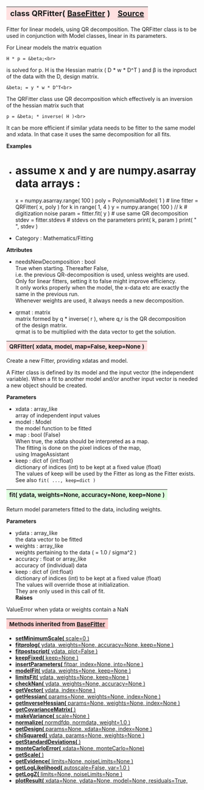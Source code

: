 ---
---
<br><br><br>

<a name="QRFitter"></a>
<table><thead style="background-color:#FFE0E0; width:100%; font-size:20px"><tr><th style="text-align:left">
<strong>class QRFitter(</strong> <a href="./BaseFitter.html">BaseFitter</a> )</th><th style="text-align:right"><a href=https://github.com/dokester/BayesicFitting/blob/master/BayesicFitting/source/QRFitter.py target=_blank>Source</a></th></tr></thead></table>
<p>

Fitter for linear models, using QR decomposition.
The QRFitter class is to be used in conjunction with Model classes, linear
in its parameters.

For Linear models the matrix equation

    H * p = &beta;<br>

is solved for p. H is the Hessian matrix ( D * w * D^T )
and &beta; is the inproduct of the data with the D, design matrix.

    &beta; = y * w * D^T<br>

The QRFitter class use QR decomposition which effectively is an inversion
of the hessian matrix such that

    p = &beta; * inverse( H )<br>

It can be more efficient if
similar ydata needs to be fitter to the same model and xdata.
In that case it uses the same decomposition for all fits.

<b>Examples</b>

* # assume x and y are numpy.asarray data arrays : <br>
    x = numpy.asarray.range( 100 )
    poly = PolynomialModel( 1 )                             # line
    fitter = QRFitter( x, poly )
    for k in range( 1, 4 ) 
        y = numpy.arange( 100 ) // k                        # digitization noise
        param = fitter.fit( y )                             # use same QR decomposition
        stdev = fitter.stdevs                               # stdevs on the parameters
        print( k, param )
        print( " ", stdev )

* Category :     Mathematics/Fitting<br>

<b>Attributes</b>

* needsNewDecomposition  :  bool<br>
    True when starting. Thereafter False,<br>
        i.e. the previous QR-decomposition is used, unless weights are used.<br>
        Only for linear fitters, setting it to false might improve efficiency.<br>
        It only works properly when the model, the x-data etc are exactly the<br>
        same in the previous run.<br>
        Whenever weights are used, it always needs a new decomposition.<br>

* qrmat  :  matrix<br>
    matrix formed by q * inverse( r ), where q,r is the QR decomposition<br>
    of the design matrix.<br>
    qrmat is to be multiplied with the data vector to get the solution.<br>


<a name="QRFitter"></a>
<table><thead style="background-color:#FFE0E0; width:100%; font-size:15px"><tr><th style="text-align:left">
<strong>QRFitter(</strong> xdata, model, map=False, keep=None )
</th></tr></thead></table>
<p>

Create a new Fitter, providing xdatas and model.

A Fitter class is defined by its model and the input vector (the
independent variable). When a fit to another model and/or another
input vector is needed a new object should be created.

<b>Parameters</b>

* xdata  :  array_like<br>
    array of independent input values<br>
* model  :  Model<br>
    the model function to be fitted<br>
* map  :  bool (False)<br>
    When true, the xdata should be interpreted as a map.<br>
    The fitting is done on the pixel indices of the map,<br>
    using ImageAssistant<br>
* keep  :  dict of {int:float}<br>
    dictionary of indices (int) to be kept at a fixed value (float)<br>
    The values of keep will be used by the Fitter as long as the Fitter exists.<br>
    See also `fit( ..., keep=dict )`<br>


<a name="fit"></a>
<table><thead style="background-color:#E0FFE0; width:100%; font-size:15px"><tr><th style="text-align:left">
<strong>fit(</strong> ydata, weights=None, accuracy=None, keep=None )
</th></tr></thead></table>
<p>

Return model parameters fitted to the data, including weights.

<b>Parameters</b>

* ydata  :  array_like<br>
    the data vector to be fitted<br>
* weights  :  array_like<br>
    weights pertaining to the data ( = 1.0 / sigma^2 )<br>
* accuracy  :  float or array_like<br>
    accuracy of (individual) data<br>
* keep  :  dict of {int:float}<br>
    dictionary of indices (int) to be kept at a fixed value (float)<br>
    The values will override those at initialization.<br>
    They are only used in this call of fit.<br>
<b>Raises</b>

ValueError when ydata or weights contain a NaN


<table><thead style="background-color:#FFD0D0; width:100%; font-size:15px"><tr><th style="text-align:left">
<strong>Methods inherited from</strong> <a href="./BaseFitter.html">BaseFitter</a></th></tr></thead></table>


* [<strong>setMinimumScale(</strong> scale=0 ) ](./BaseFitter.md#setMinimumScale)
* [<strong>fitprolog(</strong> ydata, weights=None, accuracy=None, keep=None ) ](./BaseFitter.md#fitprolog)
* [<strong>fitpostscript(</strong> ydata, plot=False ) ](./BaseFitter.md#fitpostscript)
* [<strong>keepFixed(</strong> keep=None ) ](./BaseFitter.md#keepFixed)
* [<strong>insertParameters(</strong> fitpar, index=None, into=None ) ](./BaseFitter.md#insertParameters)
* [<strong>modelFit(</strong> ydata, weights=None, keep=None )](./BaseFitter.md#modelFit)
* [<strong>limitsFit(</strong> ydata, weights=None, keep=None ) ](./BaseFitter.md#limitsFit)
* [<strong>checkNan(</strong> ydata, weights=None, accuracy=None )](./BaseFitter.md#checkNan)
* [<strong>getVector(</strong> ydata, index=None )](./BaseFitter.md#getVector)
* [<strong>getHessian(</strong> params=None, weights=None, index=None )](./BaseFitter.md#getHessian)
* [<strong>getInverseHessian(</strong> params=None, weights=None, index=None )](./BaseFitter.md#getInverseHessian)
* [<strong>getCovarianceMatrix(</strong> )](./BaseFitter.md#getCovarianceMatrix)
* [<strong>makeVariance(</strong> scale=None )](./BaseFitter.md#makeVariance)
* [<strong>normalize(</strong> normdfdp, normdata, weight=1.0 ) ](./BaseFitter.md#normalize)
* [<strong>getDesign(</strong> params=None, xdata=None, index=None )](./BaseFitter.md#getDesign)
* [<strong>chiSquared(</strong> ydata, params=None, weights=None )](./BaseFitter.md#chiSquared)
* [<strong>getStandardDeviations(</strong> )](./BaseFitter.md#getStandardDeviations)
* [<strong>monteCarloError(</strong> xdata=None, monteCarlo=None)](./BaseFitter.md#monteCarloError)
* [<strong>getScale(</strong> )](./BaseFitter.md#getScale)
* [<strong>getEvidence(</strong> limits=None, noiseLimits=None )](./BaseFitter.md#getEvidence)
* [<strong>getLogLikelihood(</strong> autoscale=False, var=1.0 ) ](./BaseFitter.md#getLogLikelihood)
* [<strong>getLogZ(</strong> limits=None, noiseLimits=None )](./BaseFitter.md#getLogZ)
* [<strong>plotResult(</strong> xdata=None, ydata=None, model=None, residuals=True,](./BaseFitter.md#plotResult)
